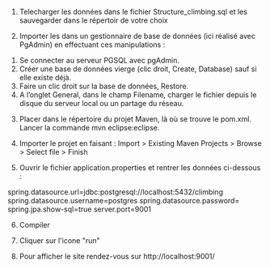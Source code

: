 1) Telecharger les données dans le fichier Structure_climbing.sql et les sauvegarder dans le répertoir de votre choix

2) Importer les dans un gestionnaire de base de données (ici réalisé avec PgAdmin) en effectuant ces manipulations :
1. Se connecter au serveur PGSQL avec pgAdmin.
2. Créer une base de données vierge (clic droit, Create, Database) sauf si elle existe déjà.
3. Faire un clic droit sur la base de données, Restore.
4. A l’onglet General, dans le champ Filename, charger le fichier depuis le disque du serveur local ou un partage du réseau.

3) Placer dans le répertoire du projet Maven, là où se trouve le pom.xml. Lancer la commande mvn eclipse:eclipse.

4) Importer le projet en faisant : Import > Existing Maven Projects > Browse > Select file > Finish 

5) Ouvrir le fichier application.properties et rentrer les données ci-dessous :

spring.datasource.url=jdbc:postgresql://localhost:5432/climbing
spring.datasource.username=postgres
spring.datasource.password= <mot de passe>
spring.jpa.show-sql=true
server.port=9001

6) Compiler

6) Cliquer sur l'icone "run"

7) Pour afficher le site rendez-vous sur http://localhost:9001/


